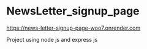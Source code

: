 # NewsLetter_signup_page
https://news-letter-signup-page-woo7.onrender.com

Project using node js and express js
